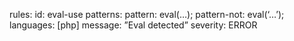 rules:
id: eval-use
patterns: 
	pattern: eval(…);
	pattern-not: eval(‘…’);
languages: [php]
message: ”Eval detected”
severity: ERROR
